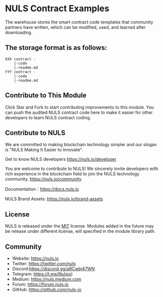 # NULS Contract Examples

The warehouse stores the smart contract code templates that community partners have written, which can be modified, used, and learned after downloading.

## The storage format is as follows:

    XXX contract -
    	|-code
    	|-readme.md
    YYY contract -
    	|-code
    	|-readme.md

## Contribute to This Module
Click Star and Fork to start contributing improvements to this module.
You can push the audited NULS contract code here to make it easier for other developers to learn NULS contract coding.


## Contribute to NULS
We are committed to making blockchain technology simpler and our slogan is "NULS Making It Easier to Innovate".

Get to know NULS developers
https://nuls.io/developer

You are welcome to contribute to NULS! We sincerely invite developers with rich experience in the blockchain field to join the NULS technology community.
https://nuls.io/community

Documentation：https://docs.nuls.io

NULS Brand Assets: https://nuls.io/brand-assets



## License

NULS is released under the [MIT](http://opensource.org/licenses/MIT) license.
Modules added in the future may be release under different license, will specified in the module library path.

## Community

- Website: https://nuls.io
- Twitter: https://twitter.com/nuls
- Discord:https://discord.gg/aRCwbj47WN
- Telegram: https://t.me/Nulsio)
- Medium: https://nuls.medium.com
- Forum: https://forum.nuls.io
- GitHub: https://github.com/nuls-io

####  
